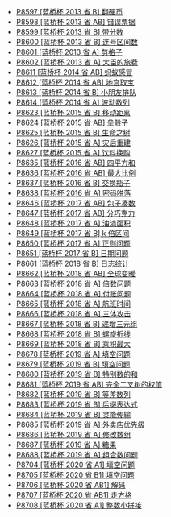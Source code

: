 - [P8597 [蓝桥杯 2013 省 B] 翻硬币](https://www.luogu.com.cn/problem/P8597)
- [P8598 [蓝桥杯 2013 省 AB] 错误票据](https://www.luogu.com.cn/problem/P8598)
- [P8599 [蓝桥杯 2013 省 B] 带分数](https://www.luogu.com.cn/problem/P8599)
- [P8600 [蓝桥杯 2013 省 B] 连号区间数](https://www.luogu.com.cn/problem/P8600)
- [P8601 [蓝桥杯 2013 省 A] 剪格子](https://www.luogu.com.cn/problem/P8601)
- [P8602 [蓝桥杯 2013 省 A] 大臣的旅费](https://www.luogu.com.cn/problem/P8602)
- [P8611 [蓝桥杯 2014 省 AB] 蚂蚁感冒](https://www.luogu.com.cn/problem/P8611)
- [P8612 [蓝桥杯 2014 省 AB] 地宫取宝](https://www.luogu.com.cn/problem/P8612)
- [P8613 [蓝桥杯 2014 省 B] 小朋友排队](https://www.luogu.com.cn/problem/P8613)
- [P8614 [蓝桥杯 2014 省 A] 波动数列](https://www.luogu.com.cn/problem/P8614)
- [P8623 [蓝桥杯 2015 省 B] 移动距离](https://www.luogu.com.cn/problem/P8623)
- [P8624 [蓝桥杯 2015 省 AB] 垒骰子](https://www.luogu.com.cn/problem/P8624)
- [P8625 [蓝桥杯 2015 省 B] 生命之树](https://www.luogu.com.cn/problem/P8625)
- [P8626 [蓝桥杯 2015 省 A] 灾后重建](https://www.luogu.com.cn/problem/P8626)
- [P8627 [蓝桥杯 2015 省 A] 饮料换购](https://www.luogu.com.cn/problem/P8627)
- [P8635 [蓝桥杯 2016 省 AB] 四平方和](https://www.luogu.com.cn/problem/P8635)
- [P8636 [蓝桥杯 2016 省 AB] 最大比例](https://www.luogu.com.cn/problem/P8636)
- [P8637 [蓝桥杯 2016 省 B] 交换瓶子](https://www.luogu.com.cn/problem/P8637)
- [P8638 [蓝桥杯 2016 省 A] 密码脱落](https://www.luogu.com.cn/problem/P8638)
- [P8646 [蓝桥杯 2017 省 AB] 包子凑数](https://www.luogu.com.cn/problem/P8646)
- [P8647 [蓝桥杯 2017 省 AB] 分巧克力](https://www.luogu.com.cn/problem/P8647)
- [P8648 [蓝桥杯 2017 省 A] 油漆面积](https://www.luogu.com.cn/problem/P8648)
- [P8649 [蓝桥杯 2017 省 B] k 倍区间](https://www.luogu.com.cn/problem/P8649)
- [P8650 [蓝桥杯 2017 省 A] 正则问题](https://www.luogu.com.cn/problem/P8650)
- [P8651 [蓝桥杯 2017 省 B] 日期问题](https://www.luogu.com.cn/problem/P8651)
- [P8661 [蓝桥杯 2018 省 B] 日志统计](https://www.luogu.com.cn/problem/P8661)
- [P8662 [蓝桥杯 2018 省 AB] 全球变暖](https://www.luogu.com.cn/problem/P8662)
- [P8663 [蓝桥杯 2018 省 A] 倍数问题](https://www.luogu.com.cn/problem/P8663)
- [P8664 [蓝桥杯 2018 省 A] 付账问题](https://www.luogu.com.cn/problem/P8664)
- [P8665 [蓝桥杯 2018 省 A] 航班时间](https://www.luogu.com.cn/problem/P8665)
- [P8666 [蓝桥杯 2018 省 A] 三体攻击](https://www.luogu.com.cn/problem/P8666)
- [P8667 [蓝桥杯 2018 省 B] 递增三元组](https://www.luogu.com.cn/problem/P8667)
- [P8668 [蓝桥杯 2018 省 B] 螺旋折线](https://www.luogu.com.cn/problem/P8668)
- [P8669 [蓝桥杯 2018 省 B] 乘积最大](https://www.luogu.com.cn/problem/P8669)
- [P8678 [蓝桥杯 2019 省 A] 填空问题](https://www.luogu.com.cn/problem/P8678)
- [P8679 [蓝桥杯 2019 省 B] 填空问题](https://www.luogu.com.cn/problem/P8679)
- [P8680 [蓝桥杯 2019 省 B] 特别数的和](https://www.luogu.com.cn/problem/P8680)
- [P8681 [蓝桥杯 2019 省 AB] 完全二叉树的权值](https://www.luogu.com.cn/problem/P8681)
- [P8682 [蓝桥杯 2019 省 B] 等差数列](https://www.luogu.com.cn/problem/P8682)
- [P8683 [蓝桥杯 2019 省 B] 后缀表达式](https://www.luogu.com.cn/problem/P8683)
- [P8684 [蓝桥杯 2019 省 B] 灵能传输](https://www.luogu.com.cn/problem/P8684)
- [P8685 [蓝桥杯 2019 省 A] 外卖店优先级](https://www.luogu.com.cn/problem/P8685)
- [P8686 [蓝桥杯 2019 省 A] 修改数组](https://www.luogu.com.cn/problem/P8686)
- [P8687 [蓝桥杯 2019 省 A] 糖果](https://www.luogu.com.cn/problem/P8687)
- [P8688 [蓝桥杯 2019 省 A] 组合数问题](https://www.luogu.com.cn/problem/P8688)
- [P8704 [蓝桥杯 2020 省 A1] 填空问题](https://www.luogu.com.cn/problem/P8704)
- [P8705 [蓝桥杯 2020 省 B1] 填空问题](https://www.luogu.com.cn/problem/P8705)
- [P8706 [蓝桥杯 2020 省 AB1] 解码](https://www.luogu.com.cn/problem/P8706)
- [P8707 [蓝桥杯 2020 省 AB1] 走方格](https://www.luogu.com.cn/problem/P8707)
- [P8708 [蓝桥杯 2020 省 A1] 整数小拼接](https://www.luogu.com.cn/problem/P8708)